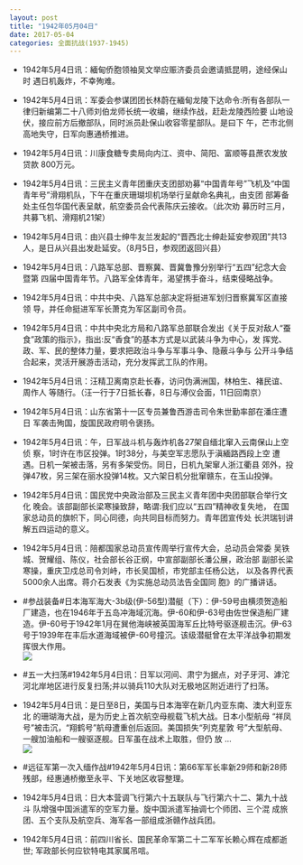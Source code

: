 ```yaml
---
layout: post
title: "1942年05月04日"
date: 2017-05-04
categories: 全面抗战(1937-1945)
---
```


<meta name="referrer" content="no-referrer" />

- 1942年5月4日讯：緬甸侨胞领袖吴文举应赈济委员会邀请抵昆明，途经保山时 遇日机轰炸，不幸殉难。 

- 1942年5月4日讯：军委会参谋团团长林蔚在緬甸龙陵下达命令:所有各部队一 律归新编第二十八师刘伯龙师长统一收编，继续作战，赶赴龙陵西险要 山地设伏，接应前方后撤部队，同时派员赴保山收容零星部队。是曰下 午，芒市北侧高地失守，日军向惠通桥推进。 

- 1942年5月4日讯：川康食糖专卖局向内江、资中、简阳、富顺等县蔗农发放贷款 800万元。 

- 1942年5月4日讯：三民主义青年团重庆支团部劝募“中国青年号”飞机及“中国 青年号”滑翔机队，下午在重庆珊瑚坝机场举行呈献命名典礼，由支团 部筹备处主任包华国代表呈献，航空委员会代表陈庆云接收。（此次劝 募历时三月，共募飞机、滑翔机21架） 

- 1942年5月4日讯：由兴县士绅牛友兰发起的“晋西北士绅赴延安参观团”共13 人，是日从兴县出发赴延安。（8月5日，参观团返回兴县） 

- 1942年5月4日讯：八路军总部、晋察冀、晋冀鲁豫分别举行“五四”纪念大会暨第 四届中国青年节。八路军全体青年，渴望携手奋斗，结束侵略战争。 

- 1942年5月4日讯：中共中央、八路军总部决定将挺进军划归晋察冀军区直接领 导，并任命挺进军军长萧克为军区副司令员。 

- 1942年5月4日讯：中共中央北方局和八路军总部联合发出《关于反对敌人“蚕 食”政策的指示》，指出:反“香食”的基本方式是以武装斗争为中心，发 挥党、政、军、民的整体力量，要求把政治斗争与军事斗争、隐蔽斗争与 公开斗争结合起来，灵活开展游击活动，充分发挥武工队的作用。 

- 1942年5月4日讯：汪精卫离南京赴长春，访问伪满洲国，林柏生、褚民谊、周作人 等随行。（汪一行于7日抵长春，8日与溥仪会面，11日回南京） 

- 1942年5月4日讯：山东省第十一区专员兼鲁西游击司令朱世勤率部在潘庄遭日 军袭击殉国，旋国民政府明令褒扬。 

- 1942年5月4日讯：午，日军战斗机与轰炸机各27架自缅北窜入云南保山上空侦 察，1时许在市区投弹。1时38分，与美空军志愿队于滇緬路西段上空 遭遇。日机一架被击落，另有多架受伤。同日，日机九架窜人浙江衢县 郊外，投弹47枚，另三架在丽水投弹14枚。又六架日机分批窜赣东，在玉山投弹。 

- 1942年5月4日讯：国民党中央政治部及三民主义青年团中央团部联合举行文化 晚会。该部副部长梁寒操致辞，略谓:我们应以“五四”精神收复失地， 在国家总动员的旗帜下，同心同德，向共同目标而努力。青年团宣传处 长洪瑞钊讲解五四运动的意义。 

- 1942年5月4日讯：陪都国家总动员宣传周举行宣传大会，总动员会常委 吴铁城、贺耀组、陈仪，社会部长谷正纲，中宣部副部长潘公展，政治部 副部长梁寒操，重庆卫戍总司令刘峙，市长吴国桢，市党部主任杨公达， 以及各界代表5000余人出席。蒋介石发表《为实施总动员法告全国同 胞》的广播讲话。 

- #参战装备#日本海军海大-3b级(伊-56型)潜艇（下）：伊-59号由横须贺造船厂建造，也在1946年于五岛冲海域沉海。伊-60和伊-63号由佐世保造船厂建造。伊-60号于1942年1月在巽他海峡被英国海军丘比特号驱逐舰击沉。伊-63号于1939年在丰后水道海域被伊-60号撞沉。该级潜艇曾在太平洋战争初期发挥很大作用。 <br/><img src="https://wx1.sinaimg.cn/large/aca367d8ly1ff93lz5qfkj20qd0awjut.jpg" />

- #五一大扫荡#1942年5月4日讯：日军以河间、肃宁为据点，对子牙河、滹沱河北岸地区进行反复扫荡;并以骑兵110大队对无极地区附近进行了扫荡。 

- 1942年5月4日讯：是日至8日，美国与日本海宰在新几内亚东南、澳大利亚东北 的珊瑚海大战，是为历史上首次航空母舰载飞机大战。日本小型航母 “祥凤号”被击沉，“翔鹤号”航母遭重创后返回。美国损失“列克星敦 号”大型航母、一艘加油船和一艘驱逐舰。日军虽在战术上取胜，但仍 放 ... <br/><img src="https://wx4.sinaimg.cn/large/aca367d8ly1ff910t7ddaj20c809zq30.jpg" />

- #远征军第一次入缅作战#1942年5月4日讯：第66军军长率新29师和新28师残部，经惠通桥撤至永平、下关地区收容整理。 

- 1942年5月4日讯：日大本营调飞行第六十五联队与飞行第六十二、第九十战斗 队增强中国派遣军的空军力量。旋中国派遣军抽调七个师团、三个混 成旅团、五个支队及航空兵、海军各一部组成浙赣作战兵团。 

- 1942年5月4日讯：前四川省长、国民革命军第二十二军军长赖心辉在成都逝世; 军政部长何应钦特电其家属吊唁。 

